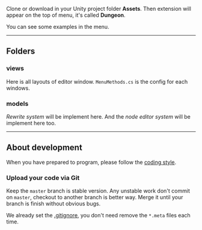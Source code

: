 Clone or download in your Unity project folder **Assets**. Then extension will appear on the top of menu, it's called **Dungeon**.

You can see some examples in the menu.

---

## Folders

### views

Here is all layouts of editor window. `MenuMethods.cs` is the config for each windows.

### models

*Rewrite system* will be implement here. And the *node editor system* will be implement here too.

---

## About development

When you have prepared to program, please follow the [coding style](https://github.com/grass0916/DungeonGenerator/wiki/C%23-Style-Guide).

### Upload your code via Git

Keep the `master` branch is stable version. Any unstable work don't commit on `master`, checkout to another branch is better way. Merge it until your branch is finish without obvious bugs.

We already set the [.gitignore](https://github.com/grass0916/DungeonGenerator/blob/master/.gitignore), you don't need remove the `*.meta` files each time.
